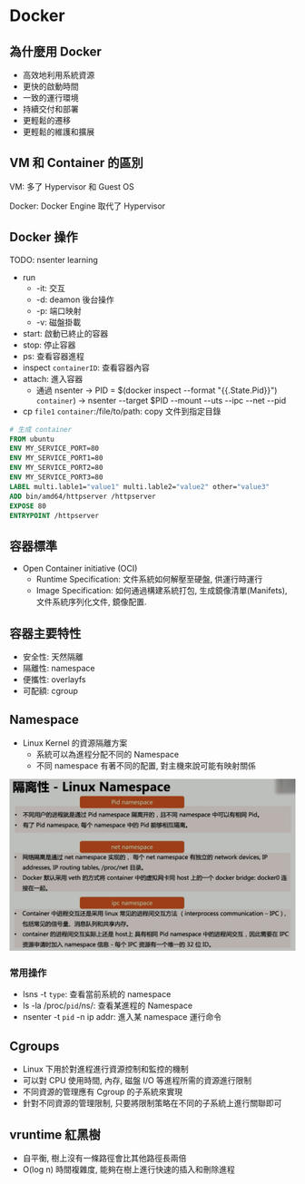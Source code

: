 # Docker

## 為什麼用 Docker

- 高效地利用系統資源
- 更快的啟動時間
- 一致的運行環境
- 持續交付和部署
- 更輕鬆的遷移
- 更輕鬆的維護和擴展

## VM 和 Container 的區別

VM: 多了 Hypervisor 和 Guest OS

Docker: Docker Engine 取代了 Hypervisor

## Docker 操作

TODO: nsenter learning

- run
  - -it: 交互
  - -d: deamon 後台操作
  - -p: 端口映射
  - -v: 磁盤掛載
- start: 啟動已終止的容器
- stop: 停止容器
- ps: 查看容器進程
- inspect `containerID`: 查看容器內容
- attach: 進入容器
  - 通過  nsenter -> PID = $(docker inspect --format "{{.State.Pid}}") `container`) -> nsenter --target $PID --mount --uts --ipc --net --pid
- cp `file1` `container`:/file/to/path: copy 文件到指定目錄

```dockerfile
# 生成 container
FROM ubuntu
ENV MY_SERVICE_PORT=80
ENV MY_SERVICE_PORT1=80
ENV MY_SERVICE_PORT2=80
ENV MY_SERVICE_PORT3=80
LABEL multi.lable1="value1" multi.lable2="value2" other="value3"
ADD bin/amd64/httpserver /httpserver
EXPOSE 80
ENTRYPOINT /httpserver
```

## 容器標準

- Open Container initiative (OCI)
  - Runtime Specification: 文件系統如何解壓至硬盤, 供運行時運行
  - Image Specification: 如何通過構建系統打包, 生成鏡像清單(Manifets), 文件系統序列化文件, 鏡像配置.

## 容器主要特性

- 安全性: 天然隔離
- 隔離性: namespace
- 便攜性: overlayfs
- 可配額: cgroup

## Namespace

- Linux Kernel 的資源隔離方案
  - 系統可以為進程分配不同的 Namespace
  - 不同 namespace 有著不同的配置, 對主機來說可能有映射關係

![隔離性](pic/linux-namespace.png)

### 常用操作

- lsns -t `type`: 查看當前系統的 namespace
- ls -la /proc/`pid`/ns/: 查看某進程的 Namespace
- nsenter -t `pid` -n ip addr:  進入某 namespace 運行命令

## Cgroups

- Linux 下用於對進程進行資源控制和監控的機制
- 可以對 CPU 使用時間, 內存, 磁盤 I/O 等進程所需的資源進行限制
- 不同資源的管理應有 Cgroup 的子系統來實現
- 針對不同資源的管理限制, 只要將限制策略在不同的子系統上進行關聯即可

## vruntime 紅黑樹

- 自平衡, 樹上沒有一條路徑會比其他路徑長兩倍
- O(log n) 時間複雜度, 能夠在樹上進行快速的插入和刪除進程
